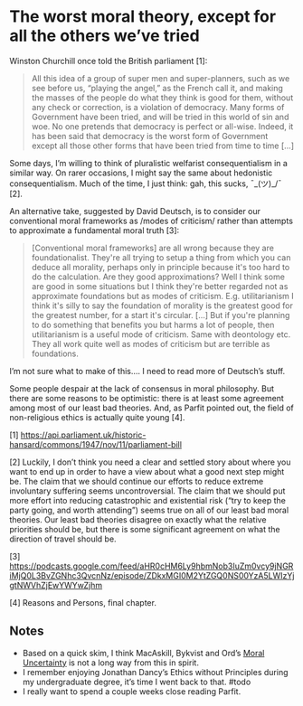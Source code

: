 # The worst moral theory, except for all the others we’ve tried
Winston Churchill once told the British parliament [1]:

> All this idea of a group of super men and super-planners, such as we see before us, “playing the angel,” as the French call it, and making the masses of the people do what they think is good for them, without any check or correction, is a violation of democracy. Many forms of Government have been tried, and will be tried in this world of sin and woe. No one pretends that democracy is perfect or all-wise. Indeed, it has been said that democracy is the worst form of Government except all those other forms that have been tried from time to time […]

Some days, I’m willing to think of pluralistic welfarist consequentialism in a similar way. On rarer occasions, I might say the same about hedonistic consequentialism. Much of the time, I just think: gah, this sucks, ¯\_(ツ)_/¯ [2]. 

An alternative take, suggested by David Deutsch, is to consider our conventional moral frameworks as /modes of criticism/ rather than attempts to approximate a fundamental moral truth [3]:

> [Conventional moral frameworks] are all wrong because they are foundationalist. They're all trying to setup a thing from which you can deduce all morality, perhaps only in principle because it's too hard to do the calculation. Are they good approximations? Well I think some are good in some situations but I think they're better regarded not as approximate foundations but as modes of criticism. E.g. utilitarianism I think it's silly to say the foundation of morality is the greatest good for the greatest number, for a start it's circular. [...] But if you're planning to do something that benefits you but harms a lot of people, then utilitarianism is a useful mode of criticism. Same with deontology etc. They all work quite well as modes of criticism but are terrible as foundations.

I’m not sure what to make of this…. I need to read more of Deutsch’s stuff. 

Some people despair at the lack of consensus in moral philosophy. But there are some reasons to be optimistic: there is at least some agreement among most of our least bad theories. And, as Parfit pointed out, the field of non-religious ethics is actually quite young [4]. 

[1] https://api.parliament.uk/historic-hansard/commons/1947/nov/11/parliament-bill

[2] Luckily, I don’t think you need a clear and settled story about where you want to end up in order to have a view about what a good next step might be. The claim that we should continue our efforts to reduce extreme involuntary suffering seems uncontroversial. The claim that we should put more effort into reducing catastrophic and existential risk (“try to keep the party going, and worth attending”) seems true on all of our least bad moral theories. Our least bad theories disagree on exactly what the relative priorities should be, but there is some significant agreement on what the direction of travel should be.

[3] https://podcasts.google.com/feed/aHR0cHM6Ly9hbmNob3IuZm0vcy9jNGRiMjQ0L3BvZGNhc3QvcnNz/episode/ZDkxMGI0M2YtZGQ0NS00YzA5LWIzYjgtNWVhZjEwYWYwZjhm

[4] Reasons and Persons, final chapter.


## Notes
* Based on a quick skim, I think MacAskill, Bykvist and Ord’s [Moral Uncertainty](https://www.moraluncertainty.com/) is not a long way from this in spirit.
* I remember enjoying Jonathan Dancy’s Ethics without Principles during my undergraduate degree, it’s time I went back to that. #todo 
* I really want to spend a couple weeks close reading Parfit.


<!-- #web/fragments -->

<!-- {BearID:the-worst-moral-theory,-except-for-all-the-others-we’ve-tried.md} -->
